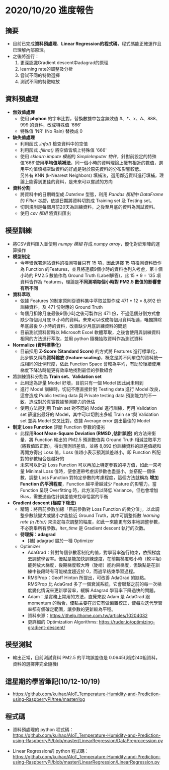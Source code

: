 # 2020/10/20 進度報告
## 摘要
* 目前已完成**資料預處理**、**Linear Regression的程式碼**，程式碼能正確運作且已理解內部原理。<br>
* 之後將進行：
    1. 更深認識Gradient descent中adagrad的原理
    2. learning rate的調整及分析
    3. 嘗試不同的特徵選擇
    4. 測試不同的特徵縮放
## 資料預處理
- **無效值處理**
    - 使用 **phyhon** 的字串比對，替換數據中包含無效值 #、*、x、A、888、999 的資料，改成特殊值 '666'
    - 特殊值 'NR' (No Rain) 替換成 0
- **缺失值處理**
    - 利用函式 *.info()* 檢查資料中的空值
    - 利用函式 *.fillna()* 將空值皆填上特殊值 '666'
    - 使用 *sklearn.impute 模組*的 *SimpleImputer 物件*，針對前設定的特殊值'666'使用**平均值填補法**，同一個小時的資料理論上擁有相近的數值，選用平均值填補空缺資料的好處是對於原先資料的分布影響較低。<br> 另外有 KNN (k-Nearest Neighbors) 填補法，選用鄰近資料進行填補，理論上能得到更佳的資料，是未來可以嘗試的方向
- **資料分割**
    - 將資料中的日期轉型成 *Datetime* 型態，利用 *Pandas 模組*中 *DataFrame* 的 *Filter 功能*，依據日期將資料切割成 Training set 及 Testing set。
    - 切割規則是每個月前20天為訓練資料，之後至月底的資料為測試資料。
    - 使用 *csv 模組* 將資料匯出

## 模型訓練
- 將CSV資料匯入並使用 *numpy 模組* 存成 *numpy array*，優化對於矩陣的運算操作
- **模型制定**
    - 今年環保署測站資料的檢測項目只有 15 項，因此選擇 15 項檢測資料皆作為 Function 的Features，並且將連續9個小時的資料也列入考慮，第十個小時的 PM2.5 數值作為 Ground Truth (Label解答)，此 15 * 9 = 135 項資料皆作為 Features，理論是**不同測項每個小時對 PM2.5 數值的影響會有所不同**
- **資料萃取**
    - 依據 Features 的制定原則從資料集中萃取並製作成 471 * 12 = 8,892 份訓練資料，及 471 份對應的 Ground Truth 
    - 每個月扣除月底最後9個小時之後可製作出 471 份，不過這個分割方式會缺少每個月月底 9 小時的資料。未來可以改成每個月資料相連，唯獨排除年底最後 9 小時的資料，改善缺少月底訓練資料的問題
    - 目前測試資料暫時以 Microsoft Excel 軟體萃取，之後會使用與訓練資料相同的方法進行萃取，並用 python 隨機抽取資料作為測試資料
- **Normalize (資料標準化)**
    - 目前採用 **Z-Score (Standard Score)** 的方式將 Features 進行標準化，此步驟又稱為**資料縮放 (feature scaling)**，概念是將不同單位的資料統一成相同的比例尺度，依此 Function Space 會較為平均，有助於後續使用梯度下降法時能更有效率地找到最佳的參數組合
- 將訓練資料分割為 **Train set、Validation set**
    - 此用途為評量 Model 好壞，目前只有一個 Model 因此尚未用到
    - 進行 Model 訓練時，切記不應直接針對 Testing data 進行 Model 改良，這會造成 Public testing data 與 Private testing data 預測能力的不一致，造成對於真實數據預測能力的低估
    - 使用方法是利用 Train set 對不同的 Model 進行訓練，再用 Validation set 篩選出最好的 Model，其中可以切割出多組 Train se t與 Validation set 並與 Model 交叉比對，依據 Average error 選出最佳的 Model
- **制定 Loss Function** 評斷 Function 參數的優劣
    - 此採用**Root Mean-Square Deviation (RMSD ,估計誤差)** 的方法來衡量，將 Function 輸出的 PM2.5 預測數值與 Ground Truth 相減並取平方(將數值取正數)，得出預測誤差值，並將 8,892 份訓練資料的誤差值總和再開方得出 Loss 值，Loss 值越小表示預測誤差越小，即 Function 所配對的參數組合是越好的
    - 未來可以針對 Loss Function 可以再加上特定參數的平方值，如此一來考量 Minimal Loss 值時，便會連帶考慮該參數也盡量小，並搭配一個係數，調整 Loss Function 對特定參數的考慮程度，這個方法就稱為 **增加 Function 的平滑程度**，Function 越平滑越減少 Feature 的影響力。當 Function 呈現 Overfitting 時，此方法可以降低 Variance，但也會增加 Bias，需要透過估計誤差值來找尋恰當的平衡
- **Gradient descent (梯度下降法)**
    - 精隨：將目前參數加總「目前參數對 Loss Function 的微分值」，以此調整參數該變大或變小才能接近 Ground Truth，其中可調整係數 *learning rate (η /Eta/)* 來決定每次調整的幅度，如此一來能更有效率地調整參數，不必窮舉所有參數。*iter_time* 是 Gradient descent 執行的次數。
    - **待理解：adagrad**
        - [補] adagrad 屬於一種 Optimizer
    - Optimizer
        - AdaGrad：針對每個參數客制化的值，對學習率進行約束，依照梯度去調整學習率。優點是能加快訓練速度，在前期梯度較小時（較平坦）能夠放大梯度，後期梯度較大時（陡峭）能約束梯度，但缺點是在訓練中後段時有可能梯度趨近於 0，而過早结束學習過程。
        - RMSProp：Geoff Hinton 所提出，可改善 AdaGrad 的缺點。RMSProp 比 AdaGrad 多了一個衰減系統，它會聯繫之前的每一次梯度變化情況來更新學習率，緩解 Adagrad 學習率下降過快的問題。
        - Adam：是實務上常用的方法，直覺來說 Adam 是 AdaGrad 跟 momentum 的融合，優點主要在於它有做偏置校正，使每次迭代學習率都有個確定範圍，讓參數的更新較為平穩。
        - 資料來源：https://ithelp.ithome.com.tw/articles/10204032
        - 更詳細的 Optimization Algorithms: https://ruder.io/optimizing-gradient-descent/
## 模型測試
- 輸出正常，目前測試資料 PM2.5 的平均誤差值是 0.0645(測試240組資料，資料的選擇非完全隨機)
## 這星期的學習筆記(10/12-10/19)
- https://github.com/kuihao/AIoT_Temperature-Humidity-and-Prediction-using-RaspberryPi/tree/master/log

## 程式碼
* 資料預處理的 python 程式碼：https://github.com/kuihao/AIoT_Temperature-Humidity-and-Prediction-using-RaspberryPi/blob/master/LinearRegression/DataPreprocession.py

* Linear Regression的 python 程式碼：https://github.com/kuihao/AIoT_Temperature-Humidity-and-Prediction-using-RaspberryPi/blob/master/LinearRegression/LinearRegression.py